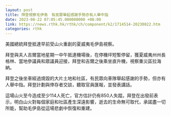 ```yaml
---
layout: post
title: 拜登視察毛伊島　有民眾舉起感謝手勢亦有人舉中指
date: 2023-08-22 07:05:45.000000000 +08:00
link: https://news.rthk.hk/rthk/ch/component/k2/1714514-20230822.htm
categories: rthk
---
```


美國總統拜登抵達早前受山火重創的夏威夷毛伊島視察。

拜登與夫人吉爾當地星期一中午抵達機場後，在停機坪短暫停留，獲夏威夷州州長格林、當地參議員和眾議員迎接，拜登和吉爾之後乘坐直升機，視察重災區拉海納。

拜登之後坐車經過燒毀的大片土地和社區，有民眾向車隊舉起感謝的手勢，但亦有人舉中指。拜登計劃與倖存者交談，聽取官員匯報，並發表講話。

這場山火至今造成至少114人死亡，官方估計仍有850人失蹤。拜登在出發前表示，明白山火對每個家庭和社區產生深遠影響，逝去的生命無可取代，承諾盡一切所能，幫助毛伊島從這場悲劇中恢復和重建。
